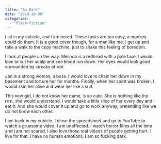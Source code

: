 ```yaml
---
title: "So Dark"
date: "2014-10-08"
categories: 
  - "flash-fiction"
---
```


I sit in my cubicle, and I am bored. These tasks are too easy, a monkey could do them. It is a good cover though, for a man like me. I get up and take a walk to the copy machine, just to shake this feeling of boredom.

I look at people on the way. Melinda is a redhead with a pale face. I would love to cut her scalp and see blood run down. Her eyes would look good surrounded by streaks of red.

Jen is a strong woman, a boss. I would love to chain her down in my basement and torture her for months. Finally, when her spirit was broken, I would skin her alive and wear her like a suit.

This new girl, I do not know her name, is so cute. She is nothing like the rest, she would understand. I would take a little slice of her every day and eat it. And she would cover it up and go to work anyway, pretending like we do not know each other.

I am back in my cubicle. I close the spreadsheet and go to YouTube to watch a gruesome video. I am unaffected. I watch horror films all the time and I am not scared. I also love those real videos of people getting hurt. I live for that. I have no human emotions. I am so fucking dark.
